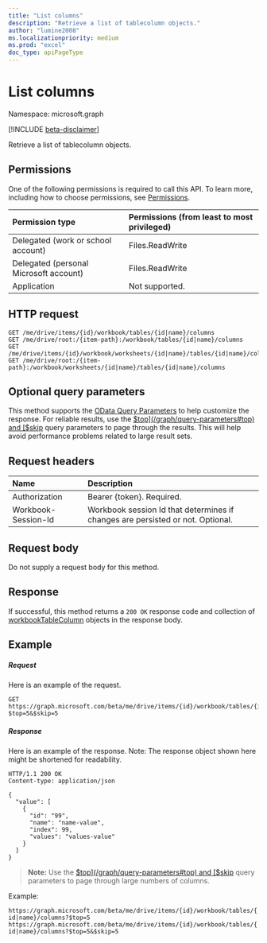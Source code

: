 ```yaml
---
title: "List columns"
description: "Retrieve a list of tablecolumn objects."
author: "lumine2008"
ms.localizationpriority: medium
ms.prod: "excel"
doc_type: apiPageType
---
```


# List columns

Namespace: microsoft.graph

[!INCLUDE [beta-disclaimer](../../includes/beta-disclaimer.md)]

Retrieve a list of tablecolumn objects.
## Permissions
One of the following permissions is required to call this API. To learn more, including how to choose permissions, see [Permissions](/graph/permissions-reference).

|Permission type      | Permissions (from least to most privileged)              |
|:--------------------|:---------------------------------------------------------|
|Delegated (work or school account) | Files.ReadWrite    |
|Delegated (personal Microsoft account) | Files.ReadWrite    |
|Application | Not supported. |

## HTTP request
<!-- { "blockType": "ignored" } -->
```http
GET /me/drive/items/{id}/workbook/tables/{id|name}/columns
GET /me/drive/root:/{item-path}:/workbook/tables/{id|name}/columns
GET /me/drive/items/{id}/workbook/worksheets/{id|name}/tables/{id|name}/columns
GET /me/drive/root:/{item-path}:/workbook/worksheets/{id|name}/tables/{id|name}/columns
```
## Optional query parameters
This method supports the [OData Query Parameters](/graph/query-parameters) to help customize the response. For reliable results, use the [$top](/graph/query-parameters#top) and [$skip](/graph/query-parameters#skip-parameter) query parameters to page through the results. This will help avoid performance problems related to large result sets.

## Request headers
| Name      |Description|
|:----------|:----------|
| Authorization  | Bearer {token}. Required. |
| Workbook-Session-Id  | Workbook session Id that determines if changes are persisted or not. Optional.|

## Request body
Do not supply a request body for this method.

## Response

If successful, this method returns a `200 OK` response code and collection of [workbookTableColumn](../resources/workbooktablecolumn.md) objects in the response body.
## Example
##### Request
Here is an example of the request.

<!-- {
  "blockType": "request",
  "name": "get_columns"
}-->
```msgraph-interactive
GET https://graph.microsoft.com/beta/me/drive/items/{id}/workbook/tables/{id|name}/columns?$top=5&$skip=5
```
##### Response

Here is an example of the response. Note: The response object shown here might be shortened for readability.
<!-- {
  "blockType": "response",
  "truncated": true,
  "@odata.type": "microsoft.graph.workbookTableColumn",
  "isCollection": true
} -->
```http
HTTP/1.1 200 OK
Content-type: application/json

{
  "value": [
    {
      "id": "99",
      "name": "name-value",
      "index": 99,
      "values": "values-value"
    }
  ]
}
```

> **Note:** Use the [$top](/graph/query-parameters#top) and [$skip](/graph/query-parameters#skip-parameter) query parameters to page through large numbers of columns.

Example: 

`https://graph.microsoft.com/beta/me/drive/items/{id}/workbook/tables/{id|name}/columns?$top=5`
`https://graph.microsoft.com/beta/me/drive/items/{id}/workbook/tables/{id|name}/columns?$top=5&$skip=5`

<!-- uuid: 8fcb5dbc-d5aa-4681-8e31-b001d5168d79
2015-10-25 14:57:30 UTC -->
<!--
{
  "type": "#page.annotation",
  "description": "List columns",
  "keywords": "",
  "section": "documentation",
  "tocPath": "",
  "suppressions": [
  ]
}
-->
